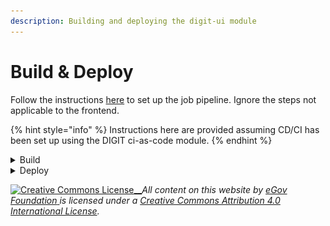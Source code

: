 ```yaml
---
description: Building and deploying the digit-ui module
---
```


# Build & Deploy

Follow the instructions [here](../backend-developer-guide/section-7-build-and-deploy-instructions.md) to set up the job pipeline. Ignore the steps not applicable to the frontend.

{% hint style="info" %}
Instructions here are provided assuming CD/CI has been set up using the DIGIT ci-as-code module.&#x20;
{% endhint %}

<details>

<summary>Build</summary>

Go to the Jenkins build page. Click on digit-ui under the folder path mentioned below. The entire UI module is built as a monolith. Since this module is also part of the same monolith, the entire UI module has to be built and redeployed.\
`frontend/micro-ui/digit-ui/`

![](<../../../.gitbook/assets/image (44).png>)

Click on `Build with parameter`. Select the feature branch name by searching for it in the search box on the right side of the screen. Click on Build.

![](<../../../.gitbook/assets/image (23).png>)

Once the build is successful, open the console output and find the docker image that has been built. Copy the docker image ID.

![](<../../../.gitbook/assets/image (148).png>)



</details>

<details>

<summary>Deploy</summary>

Link:- https://builds.companyname.org/job/deployments/job/deploy-to-dev/build?delay=0sec

![](<../../../.gitbook/assets/image (193).png>)

Copy the docker image IDs from the previous step and paste in the above box. Click on "Build". Once the image is deployed, you will see a message as shown below:

![](<../../../.gitbook/assets/image (207).png>)



</details>





&#x20;

[![Creative Commons License](https://i.creativecommons.org/l/by/4.0/80x15.png)\_\_](http://creativecommons.org/licenses/by/4.0/)_All content on this website by_ [_eGov Foundation_ ](https://egov.org.in/)_is licensed under a_ [_Creative Commons Attribution 4.0 International License_](http://creativecommons.org/licenses/by/4.0/)_._
